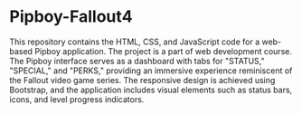 # Pipboy-Fallout4
This repository contains the HTML, CSS, and JavaScript code for a web-based Pipboy application. The project is a part of web development course.
The Pipboy interface serves as a dashboard with tabs for "STATUS," "SPECIAL," and "PERKS," providing an immersive experience reminiscent of the Fallout video game series. The responsive design is achieved using Bootstrap, and the application includes visual elements such as status bars, icons, and level progress indicators. 

